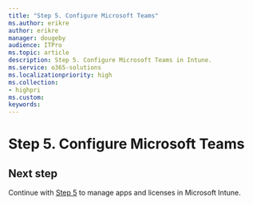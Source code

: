 ```yaml
---
title: "Step 5. Configure Microsoft Teams"
ms.author: erikre
author: erikre
manager: dougeby
audience: ITPro
ms.topic: article
description: Step 5. Configure Microsoft Teams in Intune.
ms.service: o365-solutions
ms.localizationpriority: high
ms.collection:
- highpri
ms.custom:
keywords:
---
```


# Step 5. Configure Microsoft Teams



## Next step
<!--
[![Step 6 - Configure other apps](../media/configure-managed-apps/configure-managed-apps-07.png)](apps-config-step-5.md)
-->
Continue with [Step 5](apps-config-step-5.md) to manage apps and licenses in Microsoft Intune.